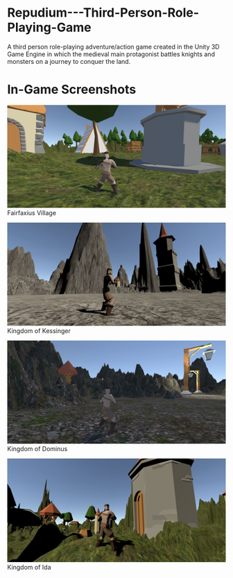 # Repudium---Third-Person-Role-Playing-Game
A third person role-playing adventure/action game created in the Unity 3D Game Engine in which the medieval main protagonist battles knights and monsters on a journey to conquer the land.

# In-Game Screenshots
![](images/Fairfaxius_Village_In-Game.JPG)
Fairfaxius Village

![](images/Kingdom_of_Kessinger_In-Game.JPG)
Kingdom of Kessinger

![](images/Kingdom_of_Dominus_In-Game.JPG)
Kingdom of Dominus

![](images/Kingdom_of_Ida_In-Game.JPG)
Kingdom of Ida
